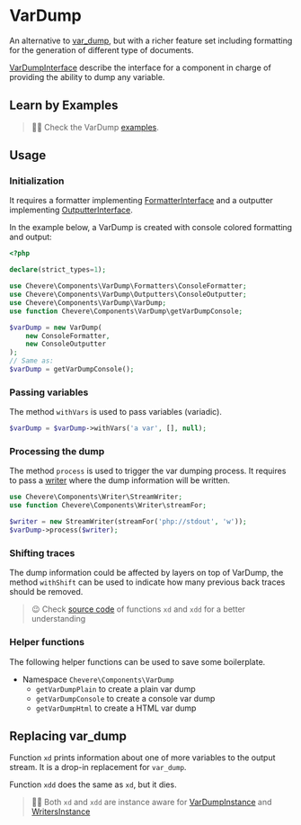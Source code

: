 # VarDump

An alternative to [var_dump](https://www.php.net/manual/en/function.var-dump.php), but with a richer feature set including formatting for the generation of different type of documents.

[VarDumpInterface](../reference/Chevere/Interfaces/VarDump/VarDumpInterface.md) describe the interface for a component in charge of providing the ability to dump any variable.

## Learn by Examples

> 🧔🏾 Check the VarDump [examples](https://github.com/chevere/examples/tree/master/02.VarDump).

## Usage

### Initialization

It requires a formatter implementing [FormatterInterface](../reference/Chevere/Interfaces/VarDump/FormatterInterface.md) and a outputter implementing [OutputterInterface](../reference/Chevere/Interfaces/VarDump/VarOutputterInterface.md).

In the example below, a VarDump is created with console colored formatting and output:

```php
<?php

declare(strict_types=1);

use Chevere\Components\VarDump\Formatters\ConsoleFormatter;
use Chevere\Components\VarDump\Outputters\ConsoleOutputter;
use Chevere\Components\VarDump\VarDump;
use function Chevere\Components\VarDump\getVarDumpConsole;

$varDump = new VarDump(
    new ConsoleFormatter,
    new ConsoleOutputter
);
// Same as:
$varDump = getVarDumpConsole();
```

### Passing variables

The method `withVars` is used to pass variables (variadic).

```php
$varDump = $varDump->withVars('a var', [], null);
```

### Processing the dump

The method `process` is used to trigger the var dumping process. It requires to pass a [writer](./writer.md) where the dump information will be written.

```php
use Chevere\Components\Writer\StreamWriter;
use function Chevere\Components\Writer\streamFor;

$writer = new StreamWriter(streamFor('php://stdout', 'w'));
$varDump->process($writer);
```

### Shifting traces

The dump information could be affected by layers on top of VarDump, the method `withShift` can be used to indicate how many previous back traces should be removed.

> 😉 Check [source code](https://github.com/chevere/chevere/blob/master/components/VarDump/functions.php) of functions `xd` and `xdd` for a better understanding

### Helper functions

The following helper functions can be used to save some boilerplate.

* Namespace `Chevere\Components\VarDump`
  * `getVarDumpPlain` to create a plain var dump
  * `getVarDumpConsole` to create a console var dump
  * `getVarDumpHtml` to create a HTML var dump

## Replacing var_dump

Function `xd` prints information about one of more variables to the output stream. It is a drop-in replacement for `var_dump`.

Function `xdd` does the same as `xd`, but it dies.

> 🧔🏾 Both `xd` and `xdd` are instance aware for [VarDumpInstance]() and [WritersInstance]()